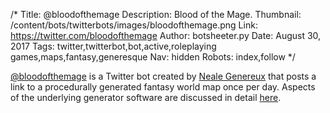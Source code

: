 /*
Title: @bloodofthemage
Description: Blood of the Mage.
Thumbnail: /content/bots/twitterbots/images/bloodofthemage.png
Link: https://twitter.com/bloodofthemage
Author: botsheeter.py
Date: August 30, 2017
Tags: twitter,twitterbot,bot,active,roleplaying games,maps,fantasy,generesque
Nav: hidden
Robots: index,follow
*/

[@bloodofthemage](https://twitter.com/bloodofthemage) is a Twitter bot created by [Neale Genereux](https://twitter.com/generesque) that posts a link to a procedurally generated fantasy world map once per day. Aspects of the underlying generator software are discussed in detail [here](http://www.bloodofthemage.com/tag/fangen/).
